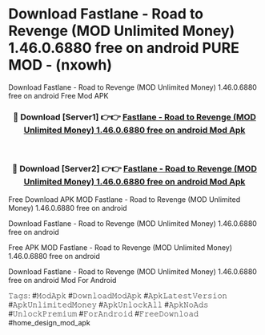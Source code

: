 # Download Fastlane - Road to Revenge (MOD Unlimited Money) 1.46.0.6880 free on android PURE MOD - (nxowh)
Download Fastlane - Road to Revenge (MOD Unlimited Money) 1.46.0.6880 free on android Free Mod APK

<div align="center">
<h3>🔴 Download [Server1] 👉👉 <a href="https://apk-comot.site?title=Fastlane_-_Road_to_Revenge_(MOD_Unlimited_Money)_1.46.0.6880_free_on_android">Fastlane - Road to Revenge (MOD Unlimited Money) 1.46.0.6880 free on android Mod Apk</a></h3><br>

<h3>🔴 Download [Server2] 👉👉 <a href="https://apk-comot.site?title=Fastlane_-_Road_to_Revenge_(MOD_Unlimited_Money)_1.46.0.6880_free_on_android">Fastlane - Road to Revenge (MOD Unlimited Money) 1.46.0.6880 free on android Mod Apk</a></h3>
</div>


Free Download APK MOD Fastlane - Road to Revenge (MOD Unlimited Money) 1.46.0.6880 free on android

Download Fastlane - Road to Revenge (MOD Unlimited Money) 1.46.0.6880 free on android 

Free APK MOD Fastlane - Road to Revenge (MOD Unlimited Money) 1.46.0.6880 free on android 

Download Fastlane - Road to Revenge (MOD Unlimited Money) 1.46.0.6880 free on android Mod For Android

𝚃𝚊𝚐𝚜: #𝙼𝚘𝚍𝙰𝚙𝚔 #𝙳𝚘𝚠𝚗𝚕𝚘𝚊𝚍𝙼𝚘𝚍𝙰𝚙𝚔 #𝙰𝚙𝚔𝙻𝚊𝚝𝚎𝚜𝚝𝚅𝚎𝚛𝚜𝚒𝚘𝚗 #𝙰𝚙𝚔𝚄𝚗𝚕𝚒𝚖𝚒𝚝𝚎𝚍𝙼𝚘𝚗𝚎𝚢 #𝙰𝚙𝚔𝚄𝚗𝚕𝚘𝚌𝚔𝙰𝚕𝚕 #𝙰𝚙𝚔𝙽𝚘𝙰𝚍𝚜 #𝚄𝚗𝚕𝚘𝚌𝚔𝙿𝚛𝚎𝚖𝚒𝚞𝚖 #𝙵𝚘𝚛𝙰𝚗𝚍𝚛𝚘𝚒𝚍 #𝙵𝚛𝚎𝚎𝙳𝚘𝚠𝚗𝚕𝚘𝚊𝚍 #home_design_mod_apk